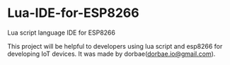 # Lua-IDE-for-ESP8266
Lua script language IDE for ESP8266

This project will be helpful to developers using lua script and esp8266 for developing IoT devices.
It was made by dorbae(dorbae.io@gmail.com).

